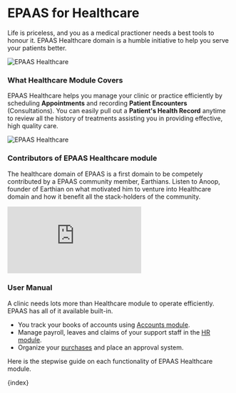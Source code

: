 <!-- add-breadcrumbs -->
# EPAAS for Healthcare

Life is priceless, and you as a medical practioner needs a best tools to honour it. EPAAS Healthcare domain is a humble initiative to help you serve your patients better.

<img class="screenshot" alt="EPAAS Healthcare" src="{{docs_base_url}}/assets/img/healthcare/patient-appointment.png">

### What Healthcare Module Covers

EPAAS Healthcare helps you manage your clinic or practice efficiently by scheduling **Appointments** and recording **Patient Encounters** (Consultations). You can easily pull out a **Patient's Health Record** anytime to review all the history of treatments assisting you in providing effective, high quality care.

<img class="screenshot" alt="EPAAS Healthcare" src="{{docs_base_url}}/assets/img/healthcare/appointment-analytics.png">

### Contributors of EPAAS Healthcare module

The healthcare domain of EPAAS is a first domain to be competely contributed by a EPAAS community member, Earthians. Listen to Anoop, founder of Earthian on what motivated him to venture into Healthcare domain and how it benefit all the stack-holders of the community.

<div>
    <div class='embed-container'>
        <iframe src='https://www.youtube.com/embed/1n4_YqX8ArA' frameborder='0' allowfullscreen>
        </iframe>
    </div>
<div>

### User Manual

A clinic needs lots more than Healthcare module to operate efficiently. EPAAS has all of it available built-in.

- You track your books of accounts using [Accounts module](/docs/user/manual/en/accounts.html).
- Manage payroll, leaves and claims of your support staff in the [HR module](/docs/user/manual/en/human-resources.html).
- Organize your [purchases](/docs/user/manual/en/buying.html) and place an approval system.

Here is the stepwise guide on each functionality of EPAAS Healthcare module.

{index}